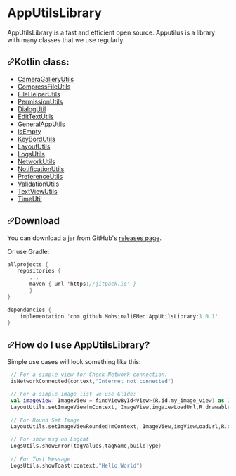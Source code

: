 # AppUtilsLibrary
AppUtilsLibrary is a fast and efficient open source. Apputilus is a library with many classes that we use regularly.


<h2><a id="user-content-how-do-i-use-glide" class="anchor" aria-hidden="true" href="#how-do-i-use-glide"><svg class="octicon octicon-link" viewBox="0 0 16 16" version="1.1" width="16" height="16" aria-hidden="true"><path fill-rule="evenodd" d="M7.775 3.275a.75.75 0 001.06 1.06l1.25-1.25a2 2 0 112.83 2.83l-2.5 2.5a2 2 0 01-2.83 0 .75.75 0 00-1.06 1.06 3.5 3.5 0 004.95 0l2.5-2.5a3.5 3.5 0 00-4.95-4.95l-1.25 1.25zm-4.69 9.64a2 2 0 010-2.83l2.5-2.5a2 2 0 012.83 0 .75.75 0 001.06-1.06 3.5 3.5 0 00-4.95 0l-2.5 2.5a3.5 3.5 0 004.95 4.95l1.25-1.25a.75.75 0 00-1.06-1.06l-1.25 1.25a2 2 0 01-2.83 0z"></path></svg></a>Kotlin class:</h2>

<ul>

<li><a href="https://github.com/MohsinaliEMed/AppUtilsLibrary/blob/master/AppUtilsLibrary/src/main/java/com/mohsinali/appUtils/CameraGalleryUtils.kt">CameraGalleryUtils</a></li>
<li><a href="https://github.com/MohsinaliEMed/AppUtilsLibrary/blob/master/AppUtilsLibrary/src/main/java/com/mohsinali/appUtils/CompressFileUtils.kt">CompressFileUtils</a></li>
<li><a href="https://github.com/MohsinaliEMed/AppUtilsLibrary/blob/master/AppUtilsLibrary/src/main/java/com/mohsinali/appUtils/FileHelperUtils.kt"> FileHelperUtils</a></li>
<li><a href="https://github.com/MohsinaliEMed/AppUtilsLibrary/blob/master/AppUtilsLibrary/src/main/java/com/mohsinali/appUtils/PermissionUtils.kt"> PermissionUtils</a></li>
<li><a href="https://github.com/MohsinaliEMed/AppUtilsLibrary/blob/master/AppUtilsLibrary/src/main/java/com/mohsinali/appUtils/DialogUtil.kt"> DialogUtil</a></li>
<li><a href="https://github.com/MohsinaliEMed/AppUtilsLibrary/blob/master/AppUtilsLibrary/src/main/java/com/mohsinali/appUtils/EditTextUtils.kt"> EditTextUtils</a></li>
<li><a href="https://github.com/MohsinaliEMed/AppUtilsLibrary/blob/master/AppUtilsLibrary/src/main/java/com/mohsinali/appUtils/GeneralAppUtils.kt">GeneralAppUtils</a></li>
<li><a href="https://github.com/MohsinaliEMed/AppUtilsLibrary/blob/master/AppUtilsLibrary/src/main/java/com/mohsinali/appUtils/IsEmpty.kt"> IsEmpty</a></li>
<li><a href="https://github.com/MohsinaliEMed/AppUtilsLibrary/blob/master/AppUtilsLibrary/src/main/java/com/mohsinali/appUtils/KeyBordUtils.kt"> KeyBordUtils</a></li>
<li><a href="https://github.com/MohsinaliEMed/AppUtilsLibrary/blob/master/AppUtilsLibrary/src/main/java/com/mohsinali/appUtils/LayoutUtils.kt">  LayoutUtils</a></li>
<li><a href="https://github.com/MohsinaliEMed/AppUtilsLibrary/blob/master/AppUtilsLibrary/src/main/java/com/mohsinali/appUtils/LogsUtils.kt">  LogsUtils</a></li>
<li><a href="https://github.com/MohsinaliEMed/AppUtilsLibrary/blob/master/AppUtilsLibrary/src/main/java/com/mohsinali/appUtils/NetworkUtils.kt">  NetworkUtils</a></li>
<li><a href="https://github.com/MohsinaliEMed/AppUtilsLibrary/blob/master/AppUtilsLibrary/src/main/java/com/mohsinali/appUtils/NotificationUtils.kt"> NotificationUtils</a></li>
<li><a href="https://github.com/MohsinaliEMed/AppUtilsLibrary/blob/master/AppUtilsLibrary/src/main/java/com/mohsinali/appUtils/PreferenceUtils.kt"> PreferenceUtils</a></li>
<li><a href="https://github.com/MohsinaliEMed/AppUtilsLibrary/blob/master/AppUtilsLibrary/src/main/java/com/mohsinali/appUtils/ValidationUtils.kt"> ValidationUtils</a></li>
<li><a href="https://github.com/MohsinaliEMed/AppUtilsLibrary/blob/master/AppUtilsLibrary/src/main/java/com/mohsinali/appUtils/TextViewUtils.kt"> TextViewUtils</a></li>
<li><a href="https://github.com/MohsinaliEMed/AppUtilsLibrary/blob/master/AppUtilsLibrary/src/main/java/com/mohsinali/appUtils/TimeUtil.kt"> TimeUtil</a></li>
</ul>





<h2><a id="user-content-download" class="anchor" aria-hidden="true" href="#download"><svg class="octicon octicon-link" viewBox="0 0 16 16" version="1.1" width="16" height="16" aria-hidden="true"><path fill-rule="evenodd" d="M7.775 3.275a.75.75 0 001.06 1.06l1.25-1.25a2 2 0 112.83 2.83l-2.5 2.5a2 2 0 01-2.83 0 .75.75 0 00-1.06 1.06 3.5 3.5 0 004.95 0l2.5-2.5a3.5 3.5 0 00-4.95-4.95l-1.25 1.25zm-4.69 9.64a2 2 0 010-2.83l2.5-2.5a2 2 0 012.83 0 .75.75 0 001.06-1.06 3.5 3.5 0 00-4.95 0l-2.5 2.5a3.5 3.5 0 004.95 4.95l1.25-1.25a.75.75 0 00-1.06-1.06l-1.25 1.25a2 2 0 01-2.83 0z"></path></svg></a>Download</h2>
<p>You can download a jar from GitHub's <a href="https://github.com/MohsinaliEMed/AppUtilsLibrary/releases/">releases page</a>.</p>
<p>Or use Gradle:</p>

```Kotlin
allprojects {
   repositories {
       ...
       maven { url 'https://jitpack.io' }
       }
}

dependencies {
    implementation 'com.github.MohsinaliEMed:AppUtilsLibrary:1.0.1'
}
 ```


<h2><a id="user-content-how-do-i-use-glide" class="anchor" aria-hidden="true" href="#how-do-i-use-glide"><svg class="octicon octicon-link" viewBox="0 0 16 16" version="1.1" width="16" height="16" aria-hidden="true"><path fill-rule="evenodd" d="M7.775 3.275a.75.75 0 001.06 1.06l1.25-1.25a2 2 0 112.83 2.83l-2.5 2.5a2 2 0 01-2.83 0 .75.75 0 00-1.06 1.06 3.5 3.5 0 004.95 0l2.5-2.5a3.5 3.5 0 00-4.95-4.95l-1.25 1.25zm-4.69 9.64a2 2 0 010-2.83l2.5-2.5a2 2 0 012.83 0 .75.75 0 001.06-1.06 3.5 3.5 0 00-4.95 0l-2.5 2.5a3.5 3.5 0 004.95 4.95l1.25-1.25a.75.75 0 00-1.06-1.06l-1.25 1.25a2 2 0 01-2.83 0z"></path></svg></a>How do I use AppUtilsLibrary?</h2>

<p>Simple use cases will look something like this:</p>

```Kotlin
 // For a simple view for Check Network connection:
 isNetworkConnected(context,"Internet not connected")

 // For a simple image list we use Glide:
 val imageView: ImageView = findViewById<View>(R.id.my_image_view) as ImageView
 LayoutUtils.setImageView(mContext, ImageView,imgViewLoadUrl,R.drawable.loading_spinner,R.drawable.img_error)
 
 // For Round Set Image
 LayoutUtils.setImageViewRounded(mContext, ImageView,imgViewLoadUrl,R.drawable.loading_spinner,R.drawable.img_error)

 // For show msg on Logcat
 LogsUtils.showError(tagValues,tagName,buildType)
 
 // For Tost Message
 LogsUtils.showToast(context,"Hello World")
 
```
